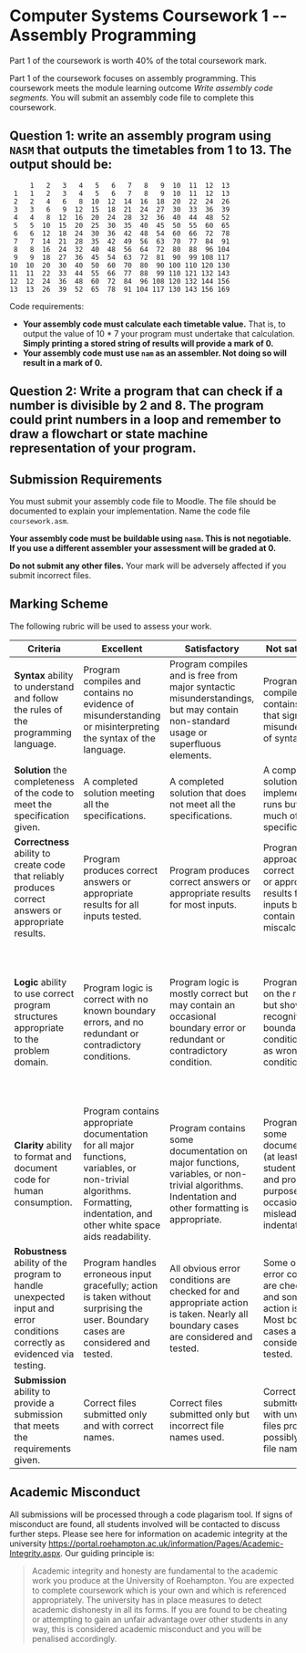 # Computer Systems Coursework 1 -- Assembly Programming

Part 1 of the coursework is worth 40% of the total coursework mark.

Part 1 of the coursework focuses on assembly programming. This coursework meets the module learning outcome *Write assembly code segments.* You will submit an assembly code file to complete this coursework.

## Question 1: write an assembly program using `NASM` that outputs the timetables from 1 to 13. The output should be:

```
     1   2   3   4   5   6   7   8   9  10  11  12  13
 1   1   2   3   4   5   6   7   8   9  10  11  12  13
 2   2   4   6   8  10  12  14  16  18  20  22  24  26
 3   3   6   9  12  15  18  21  24  27  30  33  36  39
 4   4   8  12  16  20  24  28  32  36  40  44  48  52
 5   5  10  15  20  25  30  35  40  45  50  55  60  65
 6   6  12  18  24  30  36  42  48  54  60  66  72  78
 7   7  14  21  28  35  42  49  56  63  70  77  84  91
 8   8  16  24  32  40  48  56  64  72  80  88  96 104
 9   9  18  27  36  45  54  63  72  81  90  99 108 117
10  10  20  30  40  50  60  70  80  90 100 110 120 130
11  11  22  33  44  55  66  77  88  99 110 121 132 143
12  12  24  36  48  60  72  84  96 108 120 132 144 156
13  13  26  39  52  65  78  91 104 117 130 143 156 169
```

Code requirements:

- **Your assembly code must calculate each timetable value.** That is, to output the value of 10 * 7 your program must undertake that calculation. **Simply printing a stored string of results will provide a mark of 0.**
- **Your assembly code must use `nam` as an assembler. Not doing so will result in a mark of 0.**


## Question 2: Write a program that can check if a number is divisible by 2 and 8. The program could print numbers in a loop and remember to draw a flowchart or state machine representation of your program.

## Submission Requirements

You must submit your assembly code file to Moodle. The file should be documented to explain your implementation. Name the code file `coursework.asm`.

**Your assembly code must be buildable using `nasm`. This is not negotiable. If you use a different assembler your assessment will be graded at 0.**

**Do not submit any other files.** Your mark will be adversely affected if you submit incorrect files.

## Marking Scheme

The following rubric will be used to assess your work.

| **Criteria**                                                 | **Excellent**                                                | **Satisfactory**                                             | **Not satisfactory**                                         | **Not attempted**                                            |
| ------------------------------------------------------------ | ------------------------------------------------------------ | ------------------------------------------------------------ | ------------------------------------------------------------ | ------------------------------------------------------------ |
| **Syntax** ability to understand and follow the rules of the programming language. | Program compiles and contains no evidence of misunderstanding or misinterpreting the syntax of the language. | Program compiles and is free from major syntactic misunderstandings, but may contain non-standard usage or superfluous elements. | Program compiles, but contains errors that signal misunderstanding of syntax. | Program does not compile.                                    |
| **Solution** the completeness of the code to meet the specification given. | A completed solution meeting all the specifications.         | A completed solution that does not meet all the specifications. | A completed solution is implemented and runs but lacks much of the specification. | Solution doesn't run or does not meet the specifications defined. |
| **Correctness** ability to create code that reliably produces correct answers or appropriate results. | Program produces correct answers or appropriate results for all inputs tested. | Program produces correct answers or appropriate results for most inputs. | Program approaches correct answers or appropriate results for most inputs but can contain miscalculations. | Program does not produce correct answers of appropriate results for most inputs. |
| **Logic** ability to use correct program structures appropriate to the problem domain. | Program logic is correct with no known boundary errors, and no redundant or contradictory conditions. | Program logic is mostly correct but may contain an occasional boundary error or redundant or contradictory condition. | Program logic is on the right track but shows no recognition of boundary conditions (such as wrong `JMP` condition). | Program contains some conditions that specify the opposite of what is required (inverse `JMP` condition), confuse comparison operators, or lead to infinite loops. |
| **Clarity** ability to format and document code for human consumption. | Program contains appropriate documentation for all major functions, variables, or non-trivial algorithms. Formatting, indentation, and other white space aids readability. | Program contains some documentation on major functions, variables, or non-trivial algorithms. Indentation and other formatting is appropriate. | Program contains some documentation (at least the student's name and program's purpose) but has occasionally misleading indentation. | Program contains no documentation, or grossly misleading indentation. |
| **Robustness** ability of the program to handle unexpected input and error conditions correctly as evidenced via testing. | Program handles erroneous input gracefully; action is taken without surprising the user. Boundary cases are considered and tested. | All obvious error conditions are checked for and appropriate action is taken. Nearly all boundary cases are considered and tested. | Some obvious error conditions are checked for and some sort of action is taken. Most boundary cases are considered and tested. | Program often fails or fails completely. Boundary conditions are not tested for. |
| **Submission** ability to provide a submission that meets the requirements given. | Correct files submitted only and with correct names.         | Correct files submitted only but incorrect file names used.  | Correct files submitted but with unwanted files provided and possibly incorrect file names. | Incorrect files submitted.                                   |

## Academic Misconduct

All submissions will be processed through a code plagarism tool. If signs of misconduct are found, all students involved will be contacted to discuss further steps. Please see here for information on academic integrity at the university https://portal.roehampton.ac.uk/information/Pages/Academic-Integrity.aspx. Our guiding principle is:

> Academic integrity and honesty are fundamental to the academic work you produce at the University of Roehampton. You are expected to complete coursework which is your own and which is referenced appropriately. The university has in place measures to detect academic dishonesty in all its forms. If you are found to be cheating or attempting to gain an unfair advantage over other students in any way, this is considered academic misconduct and you will be penalised accordingly.


